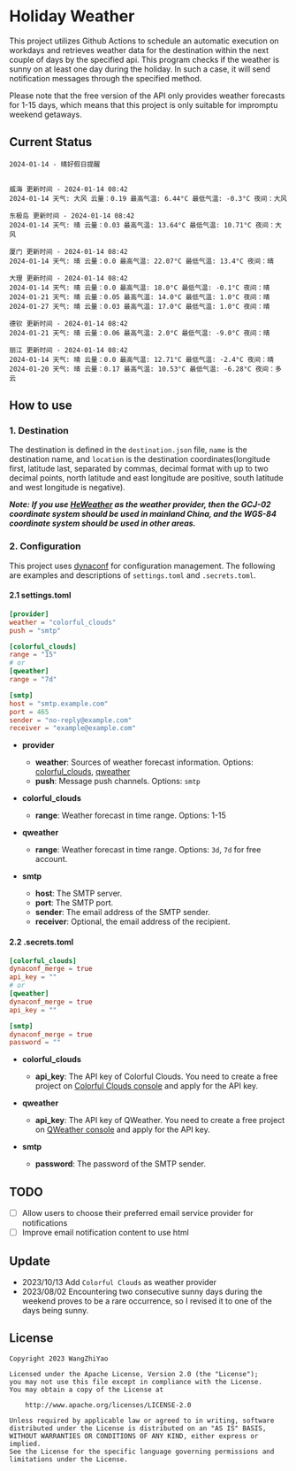 # Holiday Weather

This project utilizes Github Actions to schedule an automatic execution on workdays and retrieves weather data for the destination within the next couple of days by the  specified api.
This program checks if the weather is sunny on at least one day during the holiday. In such a case, it will send notification messages through the specified method.

Please note that the free version of the API only provides weather forecasts for 1-15 days, which means that this project is only suitable for impromptu weekend getaways.

## Current Status

```
2024-01-14 - 晴好假日提醒


威海 更新时间 - 2024-01-14 08:42
2024-01-14 天气: 大风 云量：0.19 最高气温: 6.44°C 最低气温: -0.3°C 夜间：大风

东极岛 更新时间 - 2024-01-14 08:42
2024-01-14 天气: 晴 云量：0.03 最高气温: 13.64°C 最低气温: 10.71°C 夜间：大风

厦门 更新时间 - 2024-01-14 08:42
2024-01-14 天气: 晴 云量：0.0 最高气温: 22.07°C 最低气温: 13.4°C 夜间：晴

大理 更新时间 - 2024-01-14 08:42
2024-01-14 天气: 晴 云量：0.0 最高气温: 18.0°C 最低气温: -0.1°C 夜间：晴
2024-01-21 天气: 晴 云量：0.05 最高气温: 14.0°C 最低气温: 1.0°C 夜间：晴
2024-01-27 天气: 晴 云量：0.03 最高气温: 17.0°C 最低气温: 1.0°C 夜间：晴

德钦 更新时间 - 2024-01-14 08:42
2024-01-21 天气: 晴 云量：0.06 最高气温: 2.0°C 最低气温: -9.0°C 夜间：晴

丽江 更新时间 - 2024-01-14 08:42
2024-01-14 天气: 晴 云量：0.0 最高气温: 12.71°C 最低气温: -2.4°C 夜间：晴
2024-01-20 天气: 晴 云量：0.17 最高气温: 10.53°C 最低气温: -6.28°C 夜间：多云

```

## How to use

### 1. Destination

The destination is defined in the `destination.json` file, `name` is the destination name, and `location` is the destination coordinates(longitude first, latitude last, separated by commas, decimal format with up to two decimal points, north latitude and east longitude are positive, south latitude and west longitude is negative).

***Note: If you use [HeWeather](https://dev.qweather.com/docs/) as the weather provider, then the GCJ-02 coordinate system should be used in mainland China, and the WGS-84 coordinate system should be used in other areas.***

### 2. Configuration

This project uses [dynaconf](https://github.com/dynaconf/dynaconf) for configuration management. The following are examples and descriptions of `settings.toml`  and `.secrets.toml`.

#### 2.1 settings.toml

```toml
[provider]
weather = "colorful_clouds"
push = "smtp"

[colorful_clouds]
range = "15"
# or
[qweather]
range = "7d"

[smtp]
host = "smtp.example.com"
port = 465
sender = "no-reply@example.com"
receiver = "example@example.com"
```
- **provider**
  - **weather**: Sources of weather forecast information. Options: [colorful_clouds](https://docs.caiyunapp.com/docs/daily), [qweather](https://dev.qweather.com/docs/api/weather/weather-daily-forecast/)
  - **push**: Message push channels. Options: `smtp`

- **colorful_clouds**
  - **range**:  Weather forecast in time range. Options: 1-15

- **qweather**
  - **range**: Weather forecast in time range. Options: `3d`, `7d` for free account.

- **smtp**
  - **host**: The SMTP server.
  - **port**: The SMTP port.
  - **sender**: The email address of the SMTP sender.
  - **receiver**: Optional, the email address of the recipient.

#### 2.2 .secrets.toml

```toml
[colorful_clouds]
dynaconf_merge = true
api_key = ""
# or
[qweather]
dynaconf_merge = true
api_key = ""

[smtp]
dynaconf_merge = true
password = ""
```

- **colorful_clouds**
  - **api_key**:  The API key of Colorful Clouds. You need to create a free project on [Colorful Clouds console](https://platform.caiyunapp.com/dashboard/index) and apply for the API key.

- **qweather**
  - **api_key**: The API key of QWeather. You need to create a free project on [QWeather console](https://console.qweather.com/#/console) and apply for the API key.

- **smtp**
  - **password**: The password of the SMTP sender.


## TODO

- [ ] Allow users to choose their preferred email service provider for notifications
- [ ] Improve email notification content to use html

## Update
- 2023/10/13 Add `Colorful Clouds` as weather provider 
- 2023/08/02 Encountering two consecutive sunny days during the weekend proves to be a rare occurrence, so I revised it to one of the days being sunny.

## License

    Copyright 2023 WangZhiYao
    
    Licensed under the Apache License, Version 2.0 (the "License");
    you may not use this file except in compliance with the License.
    You may obtain a copy of the License at
    
        http://www.apache.org/licenses/LICENSE-2.0
    
    Unless required by applicable law or agreed to in writing, software
    distributed under the License is distributed on an "AS IS" BASIS,
    WITHOUT WARRANTIES OR CONDITIONS OF ANY KIND, either express or implied.
    See the License for the specific language governing permissions and
    limitations under the License.
